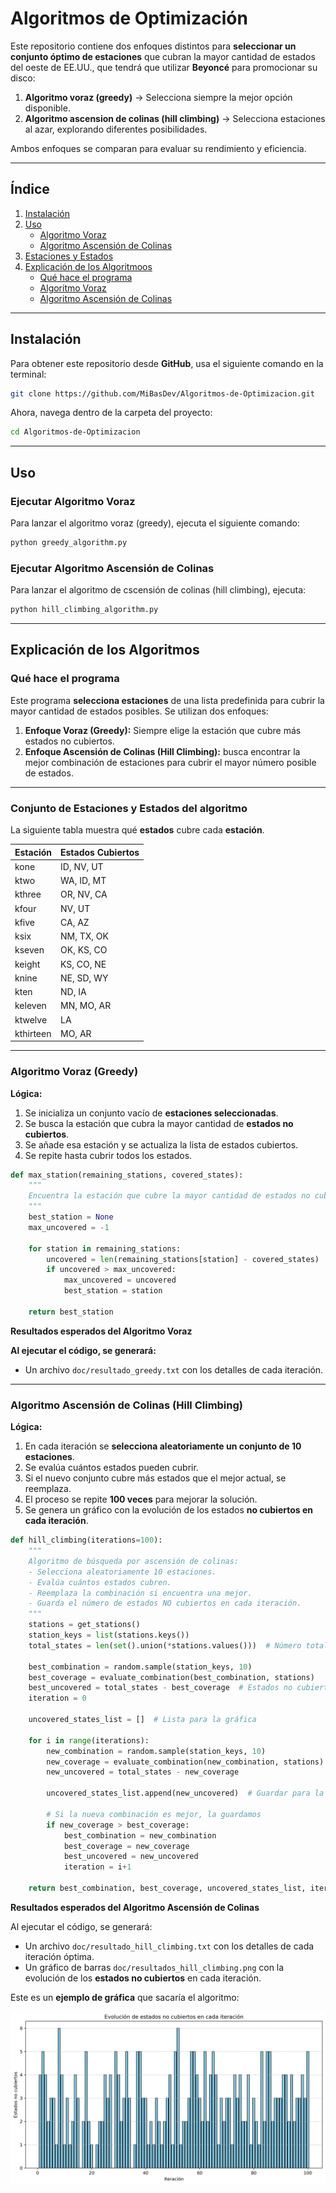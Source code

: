 # Algoritmos de Optimización

Este repositorio contiene dos enfoques distintos para **seleccionar un conjunto óptimo de estaciones** que cubran la mayor cantidad de estados del oeste de EE.UU., que tendrá que utilizar **Beyoncé** para promocionar su disco:

1. **Algoritmo voraz (greedy)** → Selecciona siempre la mejor opción disponible.  
2. **Algoritmo ascension de colinas (hill climbing)** → Selecciona estaciones al azar, explorando diferentes posibilidades.

Ambos enfoques se comparan para evaluar su rendimiento y eficiencia. 

---

## Índice
1. [Instalación](#instalación)
2. [Uso](#uso)
   - [Algoritmo Voraz](#ejecutar-algoritmo-voraz)
   - [Algoritmo Ascensión de Colinas](#ejecutar-algoritmo-ascensión-de-colinas)
3. [Estaciones y Estados](#conjunto-de-estaciones-y-estados-del-algoritmo)
4. [Explicación de los Algoritmoos](#explicación-de-los-algoritmos)
   - [Qué hace el programa](#qué-hace-el-programa)
   - [Algoritmo Voraz](#algoritmo-voraz-greedy)
   - [Algoritmo Ascensión de Colinas](#algoritmo-ascensión-de-colinas-hill-climbing)

---

## Instalación
Para obtener este repositorio desde **GitHub**, usa el siguiente comando en la terminal:

```bash
git clone https://github.com/MiBasDev/Algoritmos-de-Optimizacion.git
```

Ahora, navega dentro de la carpeta del proyecto:

```bash
cd Algoritmos-de-Optimizacion
```

---

## Uso
### Ejecutar Algoritmo Voraz
Para lanzar el algoritmo voraz (greedy), ejecuta el siguiente comando:

```bash
python greedy_algorithm.py
```

### Ejecutar Algoritmo Ascensión de Colinas
Para lanzar el algoritmo de cscensión de colinas (hill climbing), ejecuta:

```bash
python hill_climbing_algorithm.py
```

---

## Explicación de los Algoritmos
### Qué hace el programa
Este programa **selecciona estaciones** de una lista predefinida para cubrir la mayor cantidad de estados posibles. Se utilizan dos enfoques:

1. **Enfoque Voraz (Greedy):** Siempre elige la estación que cubre más estados no cubiertos.
2. **Enfoque Ascensión de Colinas (Hill Climbing):** busca encontrar la mejor combinación de estaciones para cubrir el mayor número posible de estados.

---

### Conjunto de Estaciones y Estados del algoritmo

La siguiente tabla muestra qué **estados** cubre cada **estación**.

| Estación  | Estados Cubiertos          |
|-----------|----------------------------|
| kone      | ID, NV, UT                 |
| ktwo      | WA, ID, MT                 |
| kthree    | OR, NV, CA                 |
| kfour     | NV, UT                     |
| kfive     | CA, AZ                     |
| ksix      | NM, TX, OK                 |
| kseven    | OK, KS, CO                 |
| keight    | KS, CO, NE                 |
| knine     | NE, SD, WY                 |
| kten      | ND, IA                     |
| keleven   | MN, MO, AR                 |
| ktwelve   | LA                         |
| kthirteen | MO, AR                     |

---

### Algoritmo Voraz (Greedy)
**Lógica:**
1. Se inicializa un conjunto vacío de **estaciones seleccionadas**.
2. Se busca la estación que cubra la mayor cantidad de **estados no cubiertos**.
3. Se añade esa estación y se actualiza la lista de estados cubiertos.
4. Se repite hasta cubrir todos los estados.

```py
def max_station(remaining_stations, covered_states):
    """
    Encuentra la estación que cubre la mayor cantidad de estados no cubiertos.
    """
    best_station = None
    max_uncovered = -1
    
    for station in remaining_stations:
        uncovered = len(remaining_stations[station] - covered_states)
        if uncovered > max_uncovered:
            max_uncovered = uncovered
            best_station = station
    
    return best_station
```

**Resultados esperados del Algoritmo Voraz**

**Al ejecutar el código, se generará:**  

- Un archivo `doc/resultado_greedy.txt` con los detalles de cada iteración.  

---

### Algoritmo Ascensión de Colinas (Hill Climbing)
**Lógica:**
1. En cada iteración se **selecciona aleatoriamente un conjunto de 10 estaciones**.
2. Se evalúa cuántos estados pueden cubrir.
3. Si el nuevo conjunto cubre más estados que el mejor actual, se reemplaza.
4. El proceso se repite **100 veces** para mejorar la solución.
5. Se genera un gráfico con la evolución de los estados **no cubiertos en cada iteración**.

```py
def hill_climbing(iterations=100):
    """
    Algoritmo de búsqueda por ascensión de colinas:
    - Selecciona aleatoriamente 10 estaciones.
    - Evalúa cuántos estados cubren.
    - Reemplaza la combinación si encuentra una mejor.
    - Guarda el número de estados NO cubiertos en cada iteración.
    """
    stations = get_stations()
    station_keys = list(stations.keys())
    total_states = len(set().union(*stations.values()))  # Número total de estados únicos

    best_combination = random.sample(station_keys, 10)
    best_coverage = evaluate_combination(best_combination, stations)
    best_uncovered = total_states - best_coverage  # Estados no cubiertos
    iteration = 0

    uncovered_states_list = []  # Lista para la gráfica

    for i in range(iterations):
        new_combination = random.sample(station_keys, 10)
        new_coverage = evaluate_combination(new_combination, stations)
        new_uncovered = total_states - new_coverage

        uncovered_states_list.append(new_uncovered)  # Guardar para la gráfica

        # Si la nueva combinación es mejor, la guardamos
        if new_coverage > best_coverage:
            best_combination = new_combination
            best_coverage = new_coverage
            best_uncovered = new_uncovered
            iteration = i+1

    return best_combination, best_coverage, uncovered_states_list, iteration
```

**Resultados esperados del Algoritmo Ascensión de Colinas**

Al ejecutar el código, se generará:
- Un archivo `doc/resultado_hill_climbing.txt` con los detalles de cada iteración óptima.  
- Un gráfico de barras `doc/resultados_hill_climbing.png` con la evolución de los **estados no cubiertos** en cada iteración.  

Este es un **ejemplo de gráfica** que sacaría el algoritmo:

![Evolución de estados no cubiertos](doc/resultados_hill_climbing.png)
